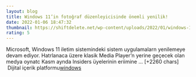 ```yaml
--- 
layout: blog
title: Windows 11’in fotoğraf düzenleyicisinde önemli yenilik!
date: 2022-01-06 18:47:32
thumbnail: https://shiftdelete.net/wp-content/uploads/2022/01/windows-11-in-fotograf-duzenleyicisinde-onemli-yenilik.jpg
rating: 5
---
```

Microsoft, Windows 11 iletim sistemindeki sistem uygulamalarn yenilemeye devam ediyor. Hatrlanaca üzere klasik Media Player’n yerine geçecek olan medya oynatc Kasm aynda Insiders üyelerinin eriimine … [+2260 chars]</br>&nbsp;Dijital içerik platformu<a href="https://www.techno-light.net/">windows</a>